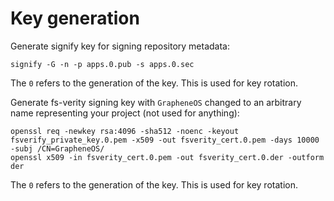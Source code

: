 # Key generation

Generate signify key for signing repository metadata:

    signify -G -n -p apps.0.pub -s apps.0.sec

The `0` refers to the generation of the key. This is used for key rotation.

Generate fs-verity signing key with `GrapheneOS` changed to an arbitrary name
representing your project (not used for anything):

    openssl req -newkey rsa:4096 -sha512 -noenc -keyout fsverify_private_key.0.pem -x509 -out fsverity_cert.0.pem -days 10000 -subj /CN=GrapheneOS/
    openssl x509 -in fsverity_cert.0.pem -out fsverity_cert.0.der -outform der

The `0` refers to the generation of the key. This is used for key rotation.
